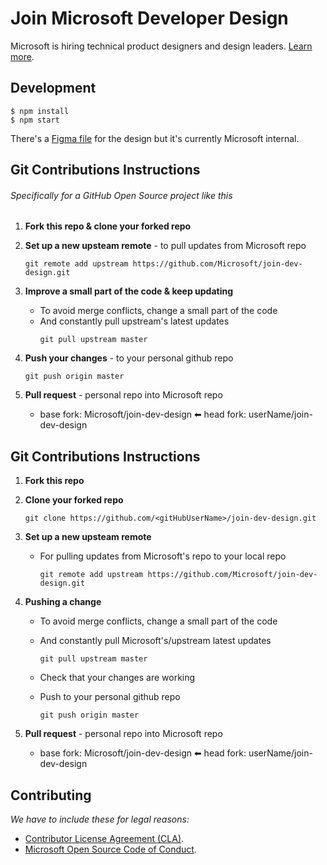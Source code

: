# Join Microsoft Developer Design

Microsoft is hiring technical product designers and design leaders. [Learn more](https://microsoft.github.io/join-dev-design/).

## Development

```shell
$ npm install
$ npm start
```

There's a [Figma file](https://www.figma.com/file/Nkddv9KabDaTFtqZ5vlSzUxr/Developer-Design-Recruiting-Site?node-id=1%3A2) for the design but it's currently Microsoft internal.


## Git Contributions Instructions
###### Specifically for a GitHub Open Source project like this

1.  **Fork this repo & clone your forked repo**
2.  **Set up a new upsteam remote** - to pull updates from Microsoft repo
    ```
    git remote add upstream https://github.com/Microsoft/join-dev-design.git
    ```

3.  **Improve a small part of the code & keep updating**

    - To avoid merge conflicts, change a small part of the code
    - And constantly pull upstream's latest updates
      ```
      git pull upstream master
      ```
      
4.  **Push your changes** - to your personal github repo
      ```
      git push origin master
      ```

5.  **Pull request** - personal repo into Microsoft repo
    - base fork: Microsoft/join-dev-design ⬅ head fork: userName/join-dev-design
    
    
    
    
    
## Git Contributions Instructions
1. **Fork this repo**
2. **Clone your forked repo**

      `git clone https://github.com/<gitHubUserName>/join-dev-design.git`

3. **Set up a new upsteam remote**
   - For pulling updates from Microsoft's repo to your local repo

      `git remote add upstream https://github.com/Microsoft/join-dev-design.git`
      
4. **Pushing a change**
   - To avoid merge conflicts, change a small part of the code
   - And constantly pull Microsoft's/upstream latest updates
   
      `git pull upstream master`
   - Check that your changes are working
   - Push to your personal github repo
   
      `git push origin master`

5. **Pull request** - personal repo into Microsoft repo
   - base fork: Microsoft/join-dev-design ⬅ head fork: userName/join-dev-design
  
## Contributing

_We have to include these for legal reasons:_

- [Contributor License Agreement (CLA)](https://cla.microsoft.com).
- [Microsoft Open Source Code of Conduct](https://opensource.microsoft.com/codeofconduct/).

